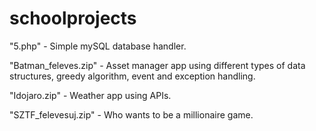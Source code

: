 # schoolprojects
"5.php" - Simple mySQL database handler.

"Batman_feleves.zip" - Asset manager app using different types of data structures, greedy algorithm, event and exception handling.

"Idojaro.zip" - Weather app using APIs.

"SZTF_felevesuj.zip" - Who wants to be a millionaire game.
